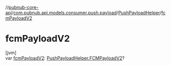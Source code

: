 //[pubnub-core-api](../../../index.md)/[com.pubnub.api.models.consumer.push.payload](../index.md)/[PushPayloadHelper](index.md)/[fcmPayloadV2](fcm-payload-v2.md)

# fcmPayloadV2

[jvm]\
var [fcmPayloadV2](fcm-payload-v2.md): [PushPayloadHelper.FCMPayloadV2](-f-c-m-payload-v2/index.md)?
